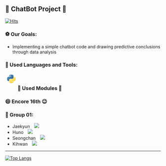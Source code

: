 ## 👋 ChatBot Project 👋
[![Hits](https://hits.seeyoufarm.com/api/count/incr/badge.svg?url=https%3A%2F%2Fgithub.com%2FEncore-team01-chatBotProject%2FChatBotMain&count_bg=%2379C83D&title_bg=%23555555&icon=&icon_color=%23E7E7E7&title=hits&edge_flat=true)](https://hits.seeyoufarm.com)


### :soccer: Our Goals:
- Implementing a simple chatbot code and drawing predictive conclusions through data analysis

### :wrench: Used  Languages and Tools:
<img align="left" alt="Python" width="40px"     src="https://raw.githubusercontent.com/github/explore/80688e429a7d4ef2fca1e82350fe8e3517d3494d/topics/python/python.png"/><br />



### :mag_right: Used Modules :nut_and_bolt:


### :smile: Encore 16th :wink:


### :two_men_holding_hands: Group 01:
- Jaekyun <a href="https://www.instagram.com/xi_kyun/?hl=ko">
    <img 
        src="http://img.shields.io/badge/-xi_kyun-black?style=flat&logo=Instagram&link=https://instagram.com/alpox.dev/"
        style="height : auto; margin-left : 10px; margin-right : 10px;"/>
</a><br />
- Huno <a href="https://www.instagram.com/hunojung/?hl=ko">
    <img 
        src="http://img.shields.io/badge/-hunojung-black?style=flat&logo=Instagram&link=https://instagram.com/alpox.dev/"
        style="height : auto; margin-left : 10px; margin-right : 10px;"/> 
</a><br />
- Seongchan <a href="https://www.instagram.com/sungchan.lee/?hl=ko">
    <img 
        src="http://img.shields.io/badge/-sungchan.lee-black?style=flat&logo=Instagram&link=https://instagram.com/alpox.dev/"
        style="height : auto; margin-left : 10px; margin-right : 10px;"/>
</a><br />
- Kihwan <a href="https://www.instagram.com/h_waaan/?hl=ko">
    <img 
        src="http://img.shields.io/badge/-h_waaan-black?style=flat&logo=Instagram&link=https://instagram.com/alpox.dev/"
        style="height : auto; margin-left : 10px; margin-right : 10px;"/>
</a><br />

-----------------------------
[![Top Langs](https://github-readme-stats.vercel.app/api/top-langs/?Encore-team01-chatBotProject/ChatBotMain=anuraghazra&layout=compact)](https://github.com/anuraghazra/github-readme-stats)

